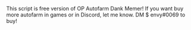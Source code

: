 This script is free version of OP Autofarm Dank Memer! If you want buy more autofarm in games or in Discord, let me know.
DM $ envy#0069 to buy!
